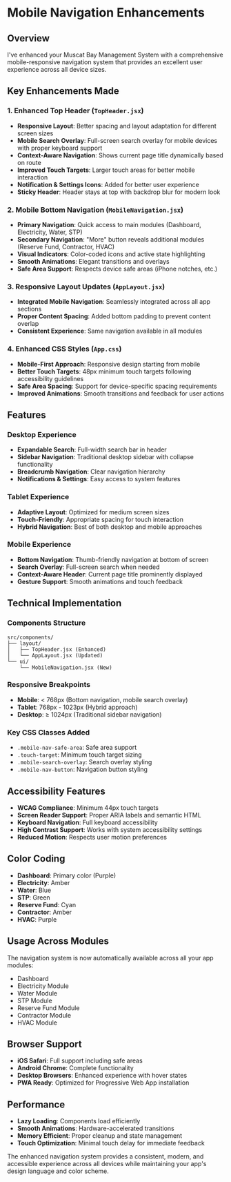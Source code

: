 # Mobile Navigation Enhancements

## Overview
I've enhanced your Muscat Bay Management System with a comprehensive mobile-responsive navigation system that provides an excellent user experience across all device sizes.

## Key Enhancements Made

### 1. Enhanced Top Header (`TopHeader.jsx`)
- **Responsive Layout**: Better spacing and layout adaptation for different screen sizes
- **Mobile Search Overlay**: Full-screen search overlay for mobile devices with proper keyboard support
- **Context-Aware Navigation**: Shows current page title dynamically based on route
- **Improved Touch Targets**: Larger touch areas for better mobile interaction
- **Notification & Settings Icons**: Added for better user experience
- **Sticky Header**: Header stays at top with backdrop blur for modern look

### 2. Mobile Bottom Navigation (`MobileNavigation.jsx`)
- **Primary Navigation**: Quick access to main modules (Dashboard, Electricity, Water, STP)
- **Secondary Navigation**: "More" button reveals additional modules (Reserve Fund, Contractor, HVAC)
- **Visual Indicators**: Color-coded icons and active state highlighting
- **Smooth Animations**: Elegant transitions and overlays
- **Safe Area Support**: Respects device safe areas (iPhone notches, etc.)

### 3. Responsive Layout Updates (`AppLayout.jsx`)
- **Integrated Mobile Navigation**: Seamlessly integrated across all app sections
- **Proper Content Spacing**: Added bottom padding to prevent content overlap
- **Consistent Experience**: Same navigation available in all modules

### 4. Enhanced CSS Styles (`App.css`)
- **Mobile-First Approach**: Responsive design starting from mobile
- **Better Touch Targets**: 48px minimum touch targets following accessibility guidelines
- **Safe Area Spacing**: Support for device-specific spacing requirements
- **Improved Animations**: Smooth transitions and feedback for user actions

## Features

### Desktop Experience
- **Expandable Search**: Full-width search bar in header
- **Sidebar Navigation**: Traditional desktop sidebar with collapse functionality
- **Breadcrumb Navigation**: Clear navigation hierarchy
- **Notifications & Settings**: Easy access to system features

### Tablet Experience
- **Adaptive Layout**: Optimized for medium screen sizes
- **Touch-Friendly**: Appropriate spacing for touch interaction
- **Hybrid Navigation**: Best of both desktop and mobile approaches

### Mobile Experience
- **Bottom Navigation**: Thumb-friendly navigation at bottom of screen
- **Search Overlay**: Full-screen search when needed
- **Context-Aware Header**: Current page title prominently displayed
- **Gesture Support**: Smooth animations and touch feedback

## Technical Implementation

### Components Structure
```
src/components/
├── layout/
│   ├── TopHeader.jsx (Enhanced)
│   └── AppLayout.jsx (Updated)
└── ui/
    └── MobileNavigation.jsx (New)
```

### Responsive Breakpoints
- **Mobile**: < 768px (Bottom navigation, mobile search overlay)
- **Tablet**: 768px - 1023px (Hybrid approach)
- **Desktop**: ≥ 1024px (Traditional sidebar navigation)

### Key CSS Classes Added
- `.mobile-nav-safe-area`: Safe area support
- `.touch-target`: Minimum touch target sizing
- `.mobile-search-overlay`: Search overlay styling
- `.mobile-nav-button`: Navigation button styling

## Accessibility Features
- **WCAG Compliance**: Minimum 44px touch targets
- **Screen Reader Support**: Proper ARIA labels and semantic HTML
- **Keyboard Navigation**: Full keyboard accessibility
- **High Contrast Support**: Works with system accessibility settings
- **Reduced Motion**: Respects user motion preferences

## Color Coding
- **Dashboard**: Primary color (Purple)
- **Electricity**: Amber
- **Water**: Blue
- **STP**: Green
- **Reserve Fund**: Cyan
- **Contractor**: Amber
- **HVAC**: Purple

## Usage Across Modules
The navigation system is now automatically available across all your app modules:
- Dashboard
- Electricity Module
- Water Module
- STP Module
- Reserve Fund Module
- Contractor Module
- HVAC Module

## Browser Support
- **iOS Safari**: Full support including safe areas
- **Android Chrome**: Complete functionality
- **Desktop Browsers**: Enhanced experience with hover states
- **PWA Ready**: Optimized for Progressive Web App installation

## Performance
- **Lazy Loading**: Components load efficiently
- **Smooth Animations**: Hardware-accelerated transitions
- **Memory Efficient**: Proper cleanup and state management
- **Touch Optimization**: Minimal touch delay for immediate feedback

The enhanced navigation system provides a consistent, modern, and accessible experience across all devices while maintaining your app's design language and color scheme. 